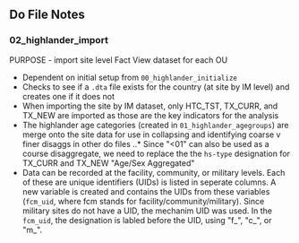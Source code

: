 ## Do File Notes
### 02_highlander_import

PURPOSE - import site level Fact View dataset for each OU

- Dependent on initial setup from `00_highlander_initialize`
- Checks to see if a `.dta` file exists for the country (at site by IM level) and creates one if it does not
- When importing the site by IM dataset, only HTC_TST, TX_CURR, and TX_NEW are imported as those are the key indicators for the analysis
- The highlander age categories (created in `01_highlander_agegroups`) are merge onto the site data for use in collapsing and identifying coarse v finer disaggs in other do files
..* Since "<01" can also be used as a course disaggregate, we need to replace the the `hs-type` designation for TX_CURR and TX_NEW "Age/Sex Aggregated"
- Data can be recorded at the facility, community, or military levels.  Each of these are unique identifiers (UIDs) is listed in seperate columns. A new variable is created and contains the UIDs from these variables (`fcm_uid`, where fcm stands for facility/community/military). Since military sites do not have a UID, the mechanim UID was used. In the `fcm_uid`, the designation is labled before the UID, using "f_", "c_", or "m_".
